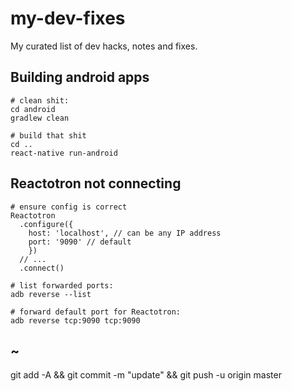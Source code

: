 # my-dev-fixes
My curated list of dev hacks, notes and fixes.

## Building android apps

```
# clean shit:
cd android
gradlew clean

# build that shit
cd ..
react-native run-android
```

## Reactotron not connecting

```
# ensure config is correct
Reactotron
  .configure({
    host: 'localhost', // can be any IP address
	port: '9090' // default
    })
  // ...
  .connect()
  
# list forwarded ports:
adb reverse --list

# forward default port for Reactotron:
adb reverse tcp:9090 tcp:9090
```

## ~
git add -A && git commit -m "update" && git push -u origin master